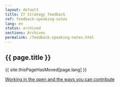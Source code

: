 ```yaml
---
layout: default
title: IT Strategy feedback
ref: feedback-speaking-notes
lang: en
status: archived
sections: Archives
permalink: /feedback-speaking-notes.html
---
```


## {{ page.title }}

{{ site.thisPageHasMoved[page.lang] }}

[Working in the open and the ways you can contribute](/ITStrategy/how-to-contribute.html)

